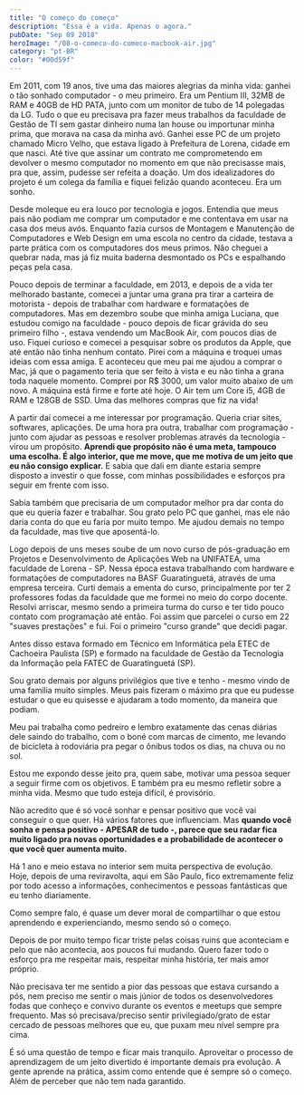 ```yaml
---
title: "O começo do começo"
description: "Essa é a vida. Apenas o agora."
pubDate: "Sep 09 2018"
heroImage: "/08-o-comeco-do-comeco-macbook-air.jpg"
category: "pt-BR"
color: "#00d59f"
---
```


Em 2011, com 19 anos, tive uma das maiores alegrias da minha vida: ganhei o tão sonhado computador - o meu primeiro. Era um Pentium III, 32MB de RAM e 40GB de HD PATA, junto com um monitor de tubo de 14 polegadas da LG. Tudo o que eu precisava pra fazer meus trabalhos da faculdade de Gestão de TI sem gastar dinheiro numa lan house ou importunar minha prima, que morava na casa da minha avó. Ganhei esse PC de um projeto chamado Micro Velho, que estava ligado à Prefeitura de Lorena, cidade em que nasci. Até tive que assinar um contrato me comprometendo em devolver o mesmo computador no momento em que não precisasse mais, pra que, assim, pudesse ser refeita a doação. Um dos idealizadores do projeto é um colega da família e fiquei felizão quando aconteceu. Era um sonho.

Desde moleque eu era louco por tecnologia e jogos. Entendia que meus pais não podiam me comprar um computador e me contentava em usar na casa dos meus avós. Enquanto fazia cursos de Montagem e Manutenção de Computadores e Web Design em uma escola no centro da cidade, testava a parte prática com os computadores dos meus primos. Não cheguei a quebrar nada, mas já fiz muita baderna desmontado os PCs e espalhando peças pela casa.

Pouco depois de terminar a faculdade, em 2013, e depois de a vida ter melhorado bastante, comecei a juntar uma grana pra tirar a carteira de motorista - depois de trabalhar com hardware e formatações de computadores. Mas em dezembro soube que minha amiga Luciana, que estudou comigo na faculdade - pouco depois de ficar grávida do seu primeiro filho -, estava vendendo um MacBook Air, com poucos dias de uso. Fiquei curioso e comecei a pesquisar sobre os produtos da Apple, que até então não tinha nenhum contato. Pirei com a máquina e troquei umas ideias com essa amiga. E aconteceu que meu pai me ajudou a comprar o Mac, já que o pagamento teria que ser feito à vista e eu não tinha a grana toda naquele momento. Comprei por R$ 3000, um valor muito abaixo de um novo. A máquina está firme e forte até hoje. O Air tem um Core i5, 4GB de RAM e 128GB de SSD. Uma das melhores compras que fiz na vida!

A partir daí comecei a me interessar por programação. Queria criar sites, softwares, aplicações. De uma hora pra outra, trabalhar com programação - junto com ajudar as pessoas e resolver problemas através da tecnologia - virou um propósito. <strong>Aprendi que propósito não é uma meta, tampouco uma escolha. É algo interior, que me move, que me motiva de um jeito que eu não consigo explicar.</strong> E sabia que dali em diante estaria sempre disposto a investir o que fosse, com minhas possibilidades e esforços pra seguir em frente com isso.

Sabia também que precisaria de um computador melhor pra dar conta do que eu queria fazer e trabalhar. Sou grato pelo PC que ganhei, mas ele não daria conta do que eu faria por muito tempo. Me ajudou demais no tempo da faculdade, mas tive que aposentá-lo.

Logo depois de uns meses soube de um novo curso de pós-graduação em Projetos e Desenvolvimento de Aplicações Web na UNIFATEA, uma faculdade de Lorena - SP. Nessa época estava trabalhando com hardware e formatações de computadores na BASF Guaratinguetá, através de uma empresa terceira. Curti demais a ementa do curso, principalmente por ter 2 professores fodas da faculdade que me formei no meio do corpo docente. Resolvi arriscar, mesmo sendo a primeira turma do curso e ter tido pouco contato com programação até então. Foi assim que parcelei o curso em 22 "suaves prestações" e fui. Foi o primeiro "curso grande" que decidi pagar.

Antes disso estava formado em Técnico em Informática pela ETEC de Cachoeira Paulista (SP) e formado na faculdade de Gestão da Tecnologia da Informação pela FATEC de Guaratinguetá (SP).

Sou grato demais por alguns privilégios que tive e tenho - mesmo vindo de uma família muito simples. Meus pais fizeram o máximo pra que eu pudesse estudar o que eu quisesse e ajudaram a todo momento, da maneira que podiam.

Meu pai trabalha como pedreiro e lembro exatamente das cenas diárias dele saindo do trabalho, com o boné com marcas de cimento, me levando de bicicleta à rodoviária pra pegar o ônibus todos os dias, na chuva ou no sol.

Estou me expondo desse jeito pra, quem sabe, motivar uma pessoa sequer a seguir firme com os objetivos. E também pra eu mesmo refletir sobre a minha vida. Mesmo que tudo esteja difícil, é provisório.

Não acredito que é só você sonhar e pensar positivo que você vai conseguir o que quer. Há vários fatores que influenciam. Mas <strong>quando você sonha e pensa positivo - APESAR de tudo -, parece que seu radar fica muito ligado pra novas oportunidades e a probabilidade de acontecer o que você quer aumenta muito.</strong>

Há 1 ano e meio estava no interior sem muita perspectiva de evolução. Hoje, depois de uma reviravolta, aqui em São Paulo, fico extremamente feliz por todo acesso a informações, conhecimentos e pessoas fantásticas que eu tenho diariamente.

Como sempre falo, é quase um dever moral de compartilhar o que estou aprendendo e experienciando, mesmo sendo só o começo.

Depois de por muito tempo ficar triste pelas coisas ruins que aconteciam e pelo que não acontecia, aos poucos fui mudando. Quero fazer todo o esforço pra me respeitar mais, respeitar minha história, ter mais amor próprio.

Não precisava ter me sentido a pior das pessoas que estava cursando a pós, nem preciso me sentir o mais júnior de todos os desenvolvedores fodas que conheço e convivo durante os eventos e meetups que sempre frequento. Mas só precisava/preciso sentir privilegiado/grato de estar cercado de pessoas melhores que eu, que puxam meu nível sempre pra cima.

É só uma questão de tempo e ficar mais tranquilo. Aproveitar o processo de aprendizagem de um jeito divertido é importante demais pra evolução. A gente aprende na prática, assim como entende que é sempre só o começo. Além de perceber que não tem nada garantido.
